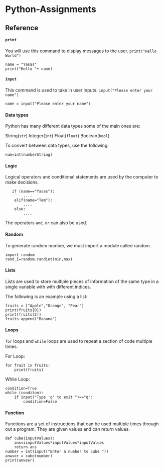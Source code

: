 # Python-Assignments
## Reference ##
#### `print` ####
You will use this command to display messages to the user. `print("Hello World")` 

    name = "Yasas"
    print("Hello "+ name)
#### `input` ####
This command is used to take in user inputs. `input("Please enter your name")`

    name = input("Please enter your name")

#### Data types ####
Python has many different data types some of the main ones are:

String(`str`)   Integer(`int`)   Float(`float`)  Boolean(`bool`)

To convert between data types, use the following:

    num=int(numberString)
#### Logic ####
Logical operators and conditional statements are used by the computer to make decisions. 

       if (name=="Yasas"):
            ....
        elif(name="Tem"):
            ....
        else:
            ....
The operators `and`, `or` can also be used. 
#### Random ####
To generate random number, we must import a module called random. 

    import random
    rand_I=random.randint(min,max)
 
#### Lists ####
Lists are used to store multiple pieces of information of the same type in a single variable with with different indices. 

The following is an example using a list:

    fruits = ["Apple","Orange", "Pear"]
    print(fruits[0])
    print(fruits[2])
    fruits.append("Banana")
    
#### Loops ####
`for` loops and `while` loops are used to repeat a section of code multiple times.

For Loop: 

    for fruit in fruits:
        print(fruits)
        
While Loop:
    
    condition=True 
    while (conditon):
        if input("Type 'q' to exit ")=="q":
            condition=False 
            
#### Function ####
Functions are a set of instructions that can be used multiple times through out a program. They are given values and can return values. 

    def cube(inputValues):
        ans=iinputValues*inputValues*inputValues
        return ans
    number = int(input("Enter a number to cube "))
    anwser = cube(number)
    print(anwser)
        
